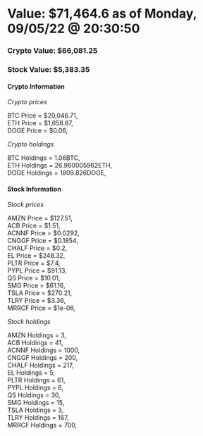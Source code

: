 # Value: $71,464.6 as of Monday, 09/05/22 @ 20:30:50 

### Crypto Value: $66,081.25

### Stock Value: $5,383.35

#### Crypto Information 
*Crypto prices* 

BTC Price = $20,046.71,  
ETH Price = $1,658.87,  
DOGE Price = $0.06,  


*Crypto holdings* 

BTC Holdings = 1.06BTC,  
ETH Holdings = 26.960005962ETH,  
DOGE Holdings = 1809.826DOGE,  


#### Stock Information 

*Stock prices* 

AMZN Price = $127.51,  
ACB Price = $1.51,  
ACNNF Price = $0.0292,  
CNGGF Price = $0.1854,  
CHALF Price = $0.2,  
EL Price = $248.32,  
PLTR Price = $7.4,  
PYPL Price = $91.13,  
QS Price = $10.01,  
SMG Price = $61.16,  
TSLA Price = $270.21,  
TLRY Price = $3.36,  
MRRCF Price = $1e-06,  


*Stock holdings* 

AMZN Holdings = 3,  
ACB Holdings = 41,  
ACNNF Holdings = 1000,  
CNGGF Holdings = 200,  
CHALF Holdings = 217,  
EL Holdings = 5,  
PLTR Holdings = 61,  
PYPL Holdings = 6,  
QS Holdings = 30,  
SMG Holdings = 15,  
TSLA Holdings = 3,  
TLRY Holdings = 167,  
MRRCF Holdings = 700,  


